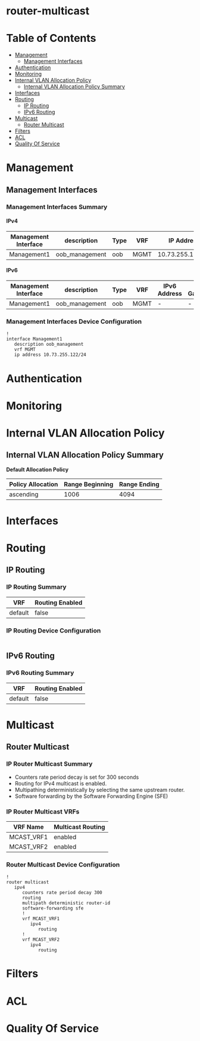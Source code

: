 # router-multicast
# Table of Contents

- [Management](#management)
  - [Management Interfaces](#management-interfaces)
- [Authentication](#authentication)
- [Monitoring](#monitoring)
- [Internal VLAN Allocation Policy](#internal-vlan-allocation-policy)
  - [Internal VLAN Allocation Policy Summary](#internal-vlan-allocation-policy-summary)
- [Interfaces](#interfaces)
- [Routing](#routing)
  - [IP Routing](#ip-routing)
  - [IPv6 Routing](#ipv6-routing)
- [Multicast](#multicast)
  - [Router Multicast](#router-multicast)
- [Filters](#filters)
- [ACL](#acl)
- [Quality Of Service](#quality-of-service)

# Management

## Management Interfaces

### Management Interfaces Summary

#### IPv4

| Management Interface | description | Type | VRF | IP Address | Gateway |
| -------------------- | ----------- | ---- | --- | ---------- | ------- |
| Management1 | oob_management | oob | MGMT | 10.73.255.122/24 | 10.73.255.2 |

#### IPv6

| Management Interface | description | Type | VRF | IPv6 Address | IPv6 Gateway |
| -------------------- | ----------- | ---- | --- | ------------ | ------------ |
| Management1 | oob_management | oob | MGMT | -  | - |

### Management Interfaces Device Configuration

```eos
!
interface Management1
   description oob_management
   vrf MGMT
   ip address 10.73.255.122/24
```

# Authentication

# Monitoring

# Internal VLAN Allocation Policy

## Internal VLAN Allocation Policy Summary

**Default Allocation Policy**

| Policy Allocation | Range Beginning | Range Ending |
| ------------------| --------------- | ------------ |
| ascending | 1006 | 4094 |

# Interfaces

# Routing

## IP Routing

### IP Routing Summary

| VRF | Routing Enabled |
| --- | --------------- |
| default | false |

### IP Routing Device Configuration

```eos
```
## IPv6 Routing

### IPv6 Routing Summary

| VRF | Routing Enabled |
| --- | --------------- |
| default | false |

# Multicast

## Router Multicast

### IP Router Multicast Summary

- Counters rate period decay is set for 300 seconds
- Routing for IPv4 multicast is enabled.
- Multipathing deterministically by selecting the same upstream router.
- Software forwarding by the Software Forwarding Engine (SFE)

### IP Router Multicast VRFs

| VRF Name | Multicast Routing |
| -------- | ----------------- |
| MCAST_VRF1 | enabled |
| MCAST_VRF2 | enabled |

### Router Multicast Device Configuration

```eos
!
router multicast
   ipv4
      counters rate period decay 300
      routing
      multipath deterministic router-id
      software-forwarding sfe
      !
      vrf MCAST_VRF1
         ipv4
            routing
      !
      vrf MCAST_VRF2
         ipv4
            routing
```


# Filters

# ACL

# Quality Of Service
